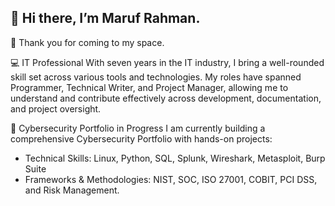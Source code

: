 👋 Hi there, I’m Maruf Rahman.
---

👀 Thank you for coming to my space.

💻 IT Professional
With seven years in the IT industry, I bring a well-rounded skill set across various tools and technologies. My roles have spanned Programmer, Technical Writer, and Project Manager, allowing me to understand and contribute effectively across development, documentation, and project oversight.

🌱 Cybersecurity Portfolio in Progress
I am currently building a comprehensive Cybersecurity Portfolio with hands-on projects:
- Technical Skills: Linux, Python, SQL, Splunk, Wireshark, Metasploit, Burp Suite
- Frameworks & Methodologies: NIST, SOC, ISO 27001, COBIT, PCI DSS, and Risk Management.
